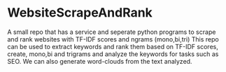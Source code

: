 # WebsiteScrapeAndRank
A small repo that has a service and seperate python programs to scrape and rank websites with TF-IDF scores and ngrams (mono,bi,tri)
This repo can be used to extract keywords and rank them based on TF-IDF scores, create, mono,bi and trigrams and analyze the keywords for tasks such as SEO.
We can also generate word-clouds from the text analyzed.

